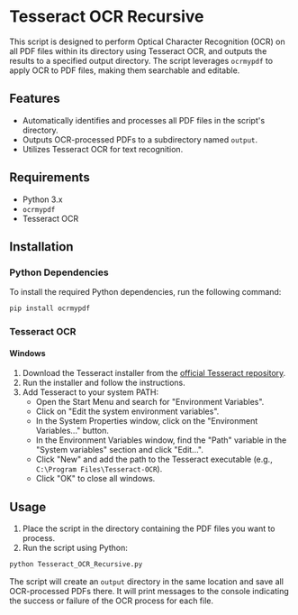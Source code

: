 # Tesseract OCR Recursive

This script is designed to perform Optical Character Recognition (OCR) on all PDF files within its directory using Tesseract OCR, and outputs the results to a specified output directory. The script leverages `ocrmypdf` to apply OCR to PDF files, making them searchable and editable.

## Features

- Automatically identifies and processes all PDF files in the script's directory.
- Outputs OCR-processed PDFs to a subdirectory named `output`.
- Utilizes Tesseract OCR for text recognition.

## Requirements

- Python 3.x
- `ocrmypdf`
- Tesseract OCR

## Installation

### Python Dependencies

To install the required Python dependencies, run the following command:

```bash
pip install ocrmypdf
```

### Tesseract OCR

#### Windows

1. Download the Tesseract installer from the [official Tesseract repository](https://github.com/UB-Mannheim/tesseract/wiki).
2. Run the installer and follow the instructions.
3. Add Tesseract to your system PATH:
   - Open the Start Menu and search for "Environment Variables".
   - Click on "Edit the system environment variables".
   - In the System Properties window, click on the "Environment Variables..." button.
   - In the Environment Variables window, find the "Path" variable in the "System variables" section and click "Edit...".
   - Click "New" and add the path to the Tesseract executable (e.g., `C:\Program Files\Tesseract-OCR`).
   - Click "OK" to close all windows.

## Usage

1. Place the script in the directory containing the PDF files you want to process.
2. Run the script using Python:

```bash
python Tesseract_OCR_Recursive.py
```

The script will create an `output` directory in the same location and save all OCR-processed PDFs there. It will print messages to the console indicating the success or failure of the OCR process for each file.
